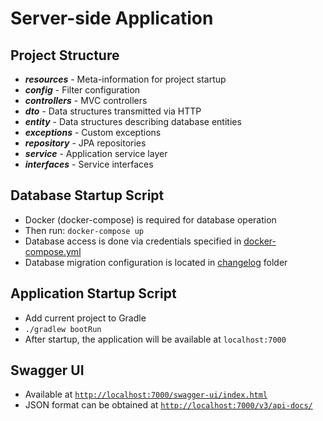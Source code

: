 # Server-side Application

## Project Structure
- ***resources*** - Meta-information for project startup
- ***config*** - Filter configuration
- ***controllers*** - MVC controllers
- ***dto*** - Data structures transmitted via HTTP
- ***entity*** - Data structures describing database entities
- ***exceptions*** - Custom exceptions
- ***repository*** - JPA repositories
- ***service*** - Application service layer
- ***interfaces*** - Service interfaces

## Database Startup Script
- Docker (docker-compose) is required for database operation
- Then run: ```docker-compose up```
- Database access is done via credentials specified in [docker-compose.yml](./docker-compose.yml)
- Database migration configuration is located in [changelog](./src/main/resources/db/changelog) folder

## Application Startup Script
- Add current project to Gradle
- ```./gradlew bootRun```
- After startup, the application will be available at ```localhost:7000```

## Swagger UI
- Available at [```http://localhost:7000/swagger-ui/index.html```](http://localhost:7000/swagger-ui/index.html)
- JSON format can be obtained at [```http://localhost:7000/v3/api-docs/```](http://localhost:7000/v3/api-docs/)

